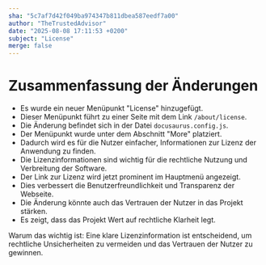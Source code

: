 ```yaml
---
sha: "5c7af7d42f049ba974347b811dbea587eedf7a00"
author: "TheTrustedAdvisor"
date: "2025-08-08 17:11:53 +0200"
subject: "License"
merge: false
---
```


# Zusammenfassung der Änderungen

- Es wurde ein neuer Menüpunkt "License" hinzugefügt.
- Dieser Menüpunkt führt zu einer Seite mit dem Link `/about/license`.
- Die Änderung befindet sich in der Datei `docusaurus.config.js`.
- Der Menüpunkt wurde unter dem Abschnitt "More" platziert.
- Dadurch wird es für die Nutzer einfacher, Informationen zur Lizenz der Anwendung zu finden.
- Die Lizenzinformationen sind wichtig für die rechtliche Nutzung und Verbreitung der Software.
- Der Link zur Lizenz wird jetzt prominent im Hauptmenü angezeigt.
- Dies verbessert die Benutzerfreundlichkeit und Transparenz der Webseite.
- Die Änderung könnte auch das Vertrauen der Nutzer in das Projekt stärken.
- Es zeigt, dass das Projekt Wert auf rechtliche Klarheit legt.

Warum das wichtig ist: Eine klare Lizenzinformation ist entscheidend, um rechtliche Unsicherheiten zu vermeiden und das Vertrauen der Nutzer zu gewinnen.


